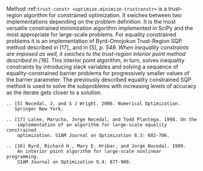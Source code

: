 
Method :ref:`trust-constr <optimize.minimize-trustconstr>` is a
trust-region algorithm for constrained optimization. It swiches
between two implementations depending on the problem definition.  It
is the most versatile constrained minimization algorithm implemented
in SciPy and the most appropriate for large-scale problems.  For
equality constrained problems it is an implementation of Byrd-Omojokun
Trust-Region SQP method described in [17]_ and in [5]_, p. 549. When
inequality constraints are imposed as well, it swiches to the
trust-region interior point method described in [16]_. This interior
point algorithm, in turn, solves inequality constraints by introducing
slack variables and solving a sequence of equality-constrained barrier
problems for progressively smaller values of the barrier parameter.
The previously described equality constrained SQP method is used to
solve the subproblems with increasing levels of accuracy as the
iterate gets closer to a solution.

    .. [5] Nocedal, J, and S J Wright. 2006. Numerical Optimization.
       Springer New York.
       
    .. [17] Lalee, Marucha, Jorge Nocedal, and Todd Plantega. 1998. On the
        implementation of an algorithm for large-scale equality constrained
        optimization. SIAM Journal on Optimization 8.3: 682-706.

    .. [16] Byrd, Richard H., Mary E. Hribar, and Jorge Nocedal. 1999.
        An interior point algorithm for large-scale nonlinear  programming.
        SIAM Journal on Optimization 9.4: 877-900.

